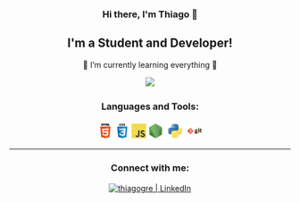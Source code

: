 <div align="center">
    
  ### Hi there, I'm Thiago 👋
  ## I'm a Student and Developer!
  🌱 I’m currently learning everything 🤣
   <div align-items="center">
      <a target="_blank" rel="noopener noreferrer" ><img width="40%" src="https://github-readme-stats.vercel.app/api/top-langs/?username=thiagogre&layout=compact&theme=dracula"></a>
   </div>

  ### Languages and Tools:

  <img align="center" alt="HTML5" width="26px" src="https://raw.githubusercontent.com/github/explore/80688e429a7d4ef2fca1e82350fe8e3517d3494d/topics/html/html.png" />
  <img align="center" alt="CSS3" width="26px" src="https://raw.githubusercontent.com/github/explore/80688e429a7d4ef2fca1e82350fe8e3517d3494d/topics/css/css.png" />
  <img align="center" alt="JavaScript" width="26px" src="https://raw.githubusercontent.com/github/explore/80688e429a7d4ef2fca1e82350fe8e3517d3494d/topics/javascript/javascript.png" />
  <img align="center" alt="Node.js" width="26px" src="https://raw.githubusercontent.com/github/explore/80688e429a7d4ef2fca1e82350fe8e3517d3494d/topics/nodejs/nodejs.png" />
  <img align="center" alt="Python" width="36px" src="https://raw.githubusercontent.com/github/explore/80688e429a7d4ef2fca1e82350fe8e3517d3494d/topics/python/python.png" /></img>
  <img align="center" alt="Git" width="26px" src="https://raw.githubusercontent.com/github/explore/80688e429a7d4ef2fca1e82350fe8e3517d3494d/topics/git/git.png" />

  ---

  ### Connect with me:
  [<img align="center" alt="thiagogre | LinkedIn" width="22px" src="https://cdn.jsdelivr.net/npm/simple-icons@v3/icons/linkedin.svg" />](https://linkedin.com/in/thiagogre)
</div>
